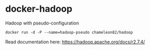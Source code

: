 # docker-hadoop

Hadoop with pseudo-configuration

`docker run -d -P --name=hadoop-pseudo chameleon82/hadoop`

Read documentation here: https://hadoop.apache.org/docs/r2.7.4/
